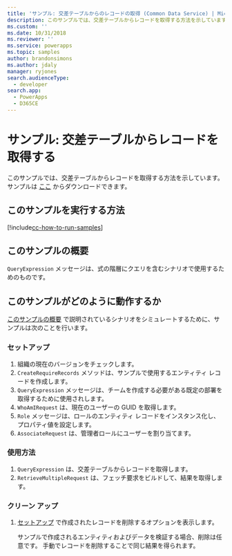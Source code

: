 ```yaml
---
title: 'サンプル: 交差テーブルからのレコードの取得 (Common Data Service) | Microsoft Docs'
description: このサンプルでは、交差テーブルからレコードを取得する方法を示しています。
ms.custom: ''
ms.date: 10/31/2018
ms.reviewer: ''
ms.service: powerapps
ms.topic: samples
author: brandonsimons
ms.author: jdaly
manager: ryjones
search.audienceType:
  - developer
search.app:
  - PowerApps
  - D365CE
---
```

# <a name="sample-retrieve-records-from-an-intersect-table"></a>サンプル: 交差テーブルからレコードを取得する

<!-- https://docs.microsoft.com/dynamics365/customer-engagement/developer/org-service/sample-retrieve-records-intersect-table -->
 このサンプルでは、交差テーブルからレコードを取得する方法を示しています。 サンプルは [ここ](https://github.com/Microsoft/PowerApps-Samples/tree/master/cds/orgsvc/C%23/RetrieveRecordsFromIntersectTable) からダウンロードできます。

## <a name="how-to-run-this-sample"></a>このサンプルを実行する方法

[!include[cc-how-to-run-samples](../../includes/cc-how-to-run-samples.md)]

## <a name="what-this-sample-does"></a>このサンプルの概要

`QueryExpression` メッセージは、式の階層にクエリを含むシナリオで使用するためのものです。

## <a name="how-this-sample-works"></a>このサンプルがどのように動作するか

[このサンプルの概要](#what-this-sample-does) で説明されているシナリオをシミュレートするために、サンプルは次のことを行います。

### <a name="setup"></a>セットアップ

1. 組織の現在のバージョンをチェックします。 
1. `CreateRequireRecords` メソッドは、サンプルで使用するエンティティ レコードを作成します。
1. `QueryExpression` メッセージは、チームを作成する必要がある既定の部署を取得するために使用されします。
1. `WhoAmIRequest` は、現在のユーザーの GUID を取得します。
1. `Role` メッセージは、ロールのエンティティ レコードをインスタンス化し、プロパティ値を設定します。
1. `AssociateRequest` は、管理者ロールにユーザーを割り当てます。 

### <a name="demonstrate"></a>使用方法

1. `QueryExpression` は、交差テーブルからレコードを取得します。
1. `RetrieveMultipleRequest` は、フェッチ要求をビルドして、結果を取得します。
### <a name="clean-up"></a>クリーン アップ

1. [セットアップ](#setup) で作成されたレコードを削除するオプションを表示します。

    サンプルで作成されるエンティティおよびデータを検証する場合、削除は任意です。 手動でレコードを削除することで同じ結果を得られます。
